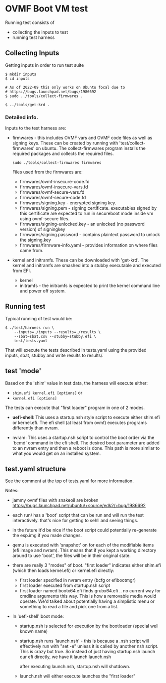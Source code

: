 # OVMF Boot VM test

Running test consists of
 * collecting the inputs to test
 * running test harness

## Collecting Inputs
Getting inputs in order to run test suite

    $ mkdir inputs
    $ cd inputs

    # As of 2022-09 this only works on Ubuntu focal due to
    # https://bugs.launchpad.net/bugs/1986692
    $ sudo ../tools/collect-firmwares .

    $ ../tools/get-krd .

### Detailed info.
Inputs to the test harness are:

 * firmwares - this includes OVMF vars and OVMF code files as well as signing keys.
   These can be created by running with 'test/collect-firmwares' on ubuntu.  The
   collect-firmwares program installs the required packages and collects the required
   files.

       sudo ./tools/collect-firmwares firmwares

   Files used from the firmwares are:

    *  firmwares/ovmf-insecure-code.fd
    *  firmwares/ovmf-insecure-vars.fd
    *  firmwares/ovmf-secure-vars.fd
    *  firmwares/ovmf-secure-code.fd
    *  firmwares/signing.key - encrypted signing key.
    *  firmwares/signing.pem - signing certificate. executables signed by this certificate
       are expected to run in secureboot mode inside vm using ovmf-secure files.
    *  firmwares/signing-unlocked.key - an unlocked (no password version) of signingkey
    *  firmwares/signing.password - contains plaintext password to unlock the signing.key
    *  firmwares/firmware-info.yaml - provides information on where files came from.

 * kernel and initramfs.  These can be downloaded with 'get-krd'.  The kernel and initramfs
   are smashed into a stubby executable and executed from EFI.

    * kernel
    * initramfs - the initramfs is expected to print the kernel command line and power off system.


## Running test
Typical running of test would be:

    $ ./test/harness run \
        --inputs=./inputs --results=./results \
        --sbat=sbat.csv --stubby=stubby.efi \
        test/tests.yaml

That will execute the tests described in tests.yaml using the provided
inputs, sbat, stubby and write results to results/.


## test 'mode'
Based on the 'shim' value in test data, the harness will execute either:

  * `shim.efi kernel.efi [options]` or
  * `kernel.efi [options]`

The tests can execute that "first loader" program in one of 2 modes.

  * **uefi-shell**: This uses a startup.nsh style script to execute
    either shim.efi or kernel.efi. The efi shell (at least from ovmf)
    executes programs differently than nvram.

  * nvram: This uses a startup.nsh script to control the boot order
    via the 'bcmd' command in the efi shell.  The desired boot parameter
    are added to an nvram entry and then a reboot is done.  This path
    is more similar to what you would get on an installed system.

## test.yaml structure
See the comment at the top of tests.yaml for more information.

Notes:
 * jammy ovmf files with snakeoil are broken
   https://bugs.launchpad.net/ubuntu/+source/edk2/+bug/1986692
 * each run/<testdir> has a 'boot' script that can be run and will run the
   test interactively.  that's nice for getting to sehll and seeing things.
 * in the future it'd be nice if the boot script could potentially re-generate the
   esp.img if you made changes.
 * qemu is executed with 'snapshot' on for each of the modifiable items
   (efi image and nvram).  This means that if you kept a working directory
   around to use 'boot', the files will be in their original state.

 * there are really 3 "modes" of boot.  "first loader" indicates either shim.efi
   (which then loads kernel.efi) or kernel.efi directly:
   * first loader specified in nvram entry (bcfg or efibootmgr)
   * first loader executed from startup.nsh script
   * first loader named bootx64.efi finds grubx64.efi .. no current way for
     cmdline arguments this way.  This is how a removable media would operate.
     We'd talked about potentially having a simplistic menu or something to
     read a file and pick one from a list.

 * In 'uefi-shell' boot mode:
   * startup.nsh is selected for execution by the bootloader (special well known name)
   * startup.nsh runs 'launch.nsh' - this is because a .nsh script will
     effectively run with "set -e" unless it is called by another nsh
     script.  This is crazy but true.  So instead of just having
     startup.nsh launch our efi directly, we have it launch launch.nsh

     after executing launch.nsh, startup.nsh will shutdown.

   * launch.nsh will either execute launches the "first loader"
